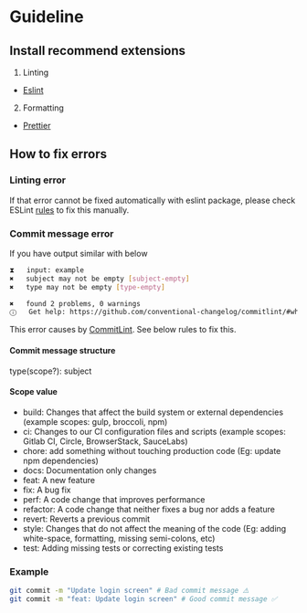 # Guideline

## Install recommend extensions

1. Linting

- [Eslint](https://marketplace.visualstudio.com/items?itemName=dbaeumer.vscode-eslint)

2. Formatting

- [Prettier](https://marketplace.visualstudio.com/items?itemName=esbenp.prettier-vscode)

## How to fix errors

### Linting error

If that error cannot be fixed automatically with eslint package, please check ESLint [rules](https://eslint.org/docs/rules/) to fix this manually.

### Commit message error

If you have output similar with below

```bash
⧗   input: example
✖   subject may not be empty [subject-empty]
✖   type may not be empty [type-empty]

✖   found 2 problems, 0 warnings
ⓘ   Get help: https://github.com/conventional-changelog/commitlint/#what-is-commitlint
```

This error causes by [CommitLint](https://github.com/conventional-changelog/commitlint/). See below rules to fix this.

#### Commit message structure

type(scope?): subject

#### Scope value

- build: Changes that affect the build system or external dependencies (example scopes: gulp, broccoli, npm)
- ci: Changes to our CI configuration files and scripts (example scopes: Gitlab CI, Circle, BrowserStack, SauceLabs)
- chore: add something without touching production code (Eg: update npm dependencies)
- docs: Documentation only changes
- feat: A new feature
- fix: A bug fix
- perf: A code change that improves performance
- refactor: A code change that neither fixes a bug nor adds a feature
- revert: Reverts a previous commit
- style: Changes that do not affect the meaning of the code (Eg: adding white-space, formatting, missing semi-colons, etc)
- test: Adding missing tests or correcting existing tests

### Example

```bash
git commit -m "Update login screen" # Bad commit message ⚠️
git commit -m "feat: Update login screen" # Good commit message ✅
```
